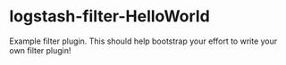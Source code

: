 # logstash-filter-HelloWorld
Example filter plugin. This should help bootstrap your effort to write your own filter plugin!
